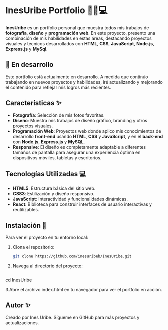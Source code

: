 # InesUribe Portfolio 📸🎨💻

**InesUribe** es un portfolio personal que muestra todos mis trabajos de **fotografía**, **diseño** y **programación web**. En este proyecto, presento una combinación de mis habilidades en estas áreas, destacando proyectos visuales y técnicos desarrollados con **HTML**, **CSS**, **JavaScript**, **Node.js**, **Express.js** y **MySql**.

## 🚧 En desarrollo
Este portfolio está actualmente en desarrollo. A medida que continúo trabajando en nuevos proyectos y habilidades, iré actualizando y mejorando el contenido para reflejar mis logros más recientes.

## Características ✨
- **Fotografía**: Selección de mis fotos favoritas.
- **Diseño**: Muestra mis trabajos de diseño gráfico, branding y otros proyectos visuales.
- **Programación Web**: Proyectos web donde aplico mis conocimientos de desarrollo **front-end** usando **HTML**, **CSS** y **JavaScript**, y en el **back-end** con **Node.js**, **Express.js** y **MySQL**.
- **Responsive**: El diseño es completamente adaptable a diferentes tamaños de pantalla para asegurar una experiencia óptima en dispositivos móviles, tabletas y escritorios.

## Tecnologías Utilizadas 💻
- **HTML5**: Estructura básica del sitio web.
- **CSS3**: Estilización y diseño responsivo.
- **JavaScript**: Interactividad y funcionalidades dinámicas.
- **React**: Biblioteca para construir interfaces de usuario interactivas y reutilizables.

## Instalación 🚀

Para ver el proyecto en tu entorno local:

1. Clona el repositorio:
   ```bash
   git clone https://github.com/inesuribeb/InesUribe.git
   
2. Navega al directorio del proyecto:
   ```bash
cd InesUribe

3.Abre el archivo index.html en tu navegador para ver el portfolio en acción.


## Autor ✨
Creado por Ines Uribe. Sígueme en GitHub para más proyectos y actualizaciones.
